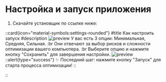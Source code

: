 # Настройка и запуск приложения

1. Скачайте установщик по ссылке ниже:


::card{icon="material-symbols:settings-rounded"}
#title
Как настроить запуск
#description
![preview](https://raw.githubusercontent.com/alananisimov/ezfpsAppSite/master/t_screenshot.png)
У вас есть 3 опции: Минимальная, Средняя, Сильная. :br
Они отвечают за выбор рисков и сложности оптимизации вашего компьютера. :br
Выберите опцию и нажмите кнопку "Сохранить" для завершения настройки.
![preview](https://raw.githubusercontent.com/alananisimov/ezfpsAppSite/master/fo_screenshot.png)
::alert{type="success"}
✨ Последний шаг: нажмите кнопку "Запуск" для старта процесса оптимизации!
::

::